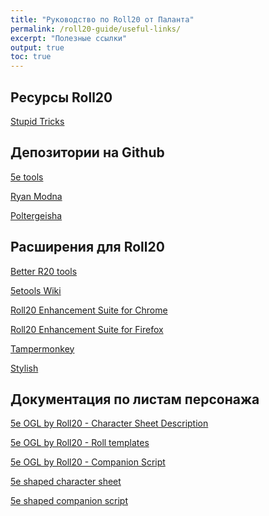 ```yaml
---
title: "Руководство по Roll20 от Паланта"
permalink: /roll20-guide/useful-links/
excerpt: "Полезные ссылки"
output: true
toc: true
---
```


## Ресурсы Roll20

[Stupid Tricks]()

## Депозитории на Github

[5e tools](https://github.com/TheGiddyLimit/TheGiddyLimit.github.io)

[Ryan Modna](https://github.com/DMsGuild201)

[Poltergeisha]()

## Расширения для Roll20

[Better R20 tools]()

[5etools Wiki](http://5etools.wikia.com/wiki/5eTool_Wiki)

[Roll20 Enhancement Suite for Chrome](https://chrome.google.com/webstore/detail/roll20-enhancement-suite/fadcomaehamhdhekodcpiglabcjkepff)

[Roll20 Enhancement Suite for Firefox](https://addons.mozilla.org/en-US/firefox/addon/roll20-enhancement-suite/)

[Tampermonkey](https://tampermonkey.net/)

[Stylish]()

## Документация по листам персонажа

[5e OGL by Roll20 - Character Sheet Description]()

[5e OGL by Roll20 - Roll templates]()

[5e OGL by Roll20 - Companion Script]()

[5e shaped character sheet]()

[5e shaped companion script]()
